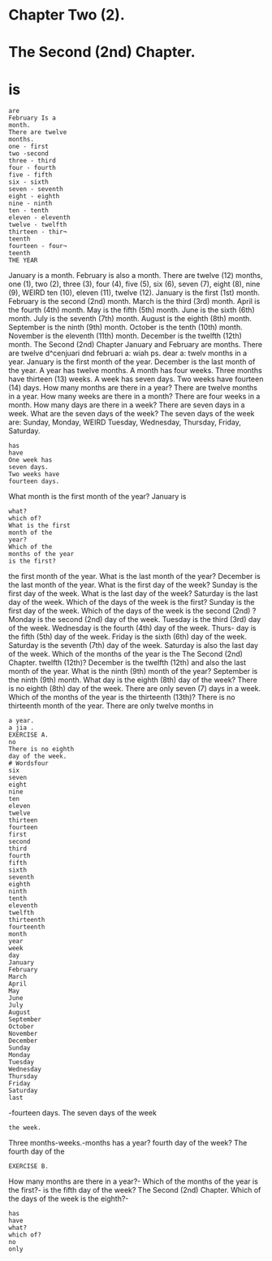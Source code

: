 # Chapter Two (2). 
# The Second (2nd) Chapter. 
# is 
```
are 
February Is a 
month. 
There are twelve 
months. 
one - first 
two -second 
three - third 
four - fourth 
five - fifth 
six - sixth 
seven - seventh 
eight - eighth 
nine - ninth 
ten - tenth 
eleven - eleventh 
twelve - twelfth 
thirteen - thir¬ 
teenth 
fourteen - four¬ 
teenth 
THE YEAR 
```
January is a month. February is also a month. There 
are twelve (12) months, one (1), two (2), three (3), 
four (4), five (5), six (6), seven (7), eight (8), nine (9), 
WEIRD		ten (10), eleven (11), twelve (12). 
January is the first (1st) month. February is the 
second (2nd) month. March is the third (3rd) month. 
April is the fourth (4th) month. May is the fifth (5th) 
month. June is the sixth (6th) month. July is the 
seventh (7th) month. August is the eighth (8th) month. 
September is the ninth (9th) month. October is the 
tenth (10th) month. November is the eleventh (11th) 
month. December is the twelfth (12th) month. 
The Second (2nd) Chapter 
January and February are months. There are twelve 
d^cenjuari dnd februari a: wiah ps. dear a: twelv 
months in a year. January is the first month of the 
year. December is the last month of the year. A year 
has twelve months. A month has four weeks. Three 
months have thirteen (13) weeks. A week has seven 
days. Two weeks have fourteen (14) days. 
How many months are there in a year? There are 
twelve months in a year. How many weeks are there 
in a month? There are four weeks in a month. How 
many days are there in a week? There are seven days 
in a week. What are the seven days of the week? 
The seven days of the week are: Sunday, Monday, 
WEIRD		Tuesday, Wednesday, Thursday, Friday, Saturday. 
```
has 
have 
One week has 
seven days. 
Two weeks have 
fourteen days. 
```
What month is the first month of the year? January is 
```
what? 
which of? 
What is the first 
month of the 
year? 
Which of the 
months of the year 
is the first? 
```
the first month of the year. What is the last month of 
the year? December is the last month of the year. 
What is the first day of the week? Sunday is the 
first day of the week. What is the last day of the 
week? Saturday is the last day of the week. 
Which of the days of the week is the first? Sunday is 
the first day of the week. Which of the days of the 
week is the second (2nd) ? Monday is the second (2nd) day 
of the week. Tuesday is the third (3rd) day of the week. 
Wednesday is the fourth (4th) day of the week. Thurs- 
day is the fifth (5th) day of the week. Friday is the 
sixth (6th) day of the week. Saturday is the seventh (7th) 
day of the week. Saturday is also the last day of the 
week. Which of the months of the year is the 
The Second (2nd) Chapter. 
twelfth (12th)? December is the twelfth (12th) and 
also the last month of the year. What is the ninth (9th) 
month of the year? September is the ninth (9th) month. 
What day is the eighth (8th) day of the week? There is 
no eighth (8th) day of the week. There are only 
seven (7) days in a week. Which of the months of the 
year is the thirteenth (13th)? There is no thirteenth 
month of the year. There are only twelve months in 
```
a year. 
a jia . 
EXERCISE A. 
no 
There is no eighth 
day of the week. 
# Wordsfour 
six 
seven 
eight 
nine 
ten 
eleven 
twelve 
thirteen 
fourteen 
first 
second 
third 
fourth 
fifth 
sixth 
seventh 
eighth 
ninth 
tenth 
eleventh 
twelfth 
thirteenth 
fourteenth 
month 
year 
week 
day 
January 
February 
March 
April 
May 
June 
July 
August 
September 
October 
November 
December 
Sunday 
Monday 
Tuesday 
Wednesday 
Thursday 
Friday 
Saturday 
last 
```
-fourteen days. The seven days of the week 
```
the week. 
```
Three months-weeks.-months has a year? 
fourth day of the week? The fourth day of the 
```
EXERCISE B. 
```
How many months are there in a year?- 
Which of the months of the year is the first?- 
is the fifth day of the week? 
The Second (2nd) Chapter. 
Which of the days of the week is the eighth?- 
```
has 
have 
what? 
which of? 
no 
only 
```
